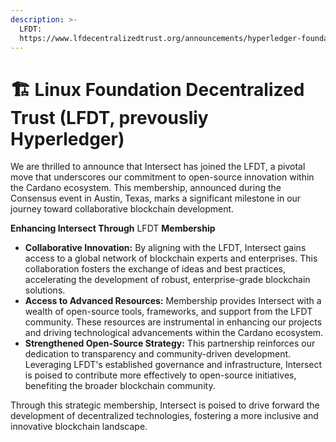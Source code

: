 ```yaml
---
description: >-
  LFDT:
  https://www.lfdecentralizedtrust.org/announcements/hyperledger-foundation-announces-six-new-members-including-chainlink-labs-intersect-and-layerzero-labs-spotlights-technology-in-action-at-conse
---
```


# 🏗️ Linux Foundation Decentralized Trust (LFDT, prevousliy Hyperledger)

We are thrilled to announce that Intersect has joined the LFDT, a pivotal move that underscores our commitment to open-source innovation within the Cardano ecosystem. This membership, announced during the Consensus event in Austin, Texas, marks a significant milestone in our journey toward collaborative blockchain development.

**Enhancing Intersect Through** LFDT **Membership**

* **Collaborative Innovation:** By aligning with the LFDT, Intersect gains access to a global network of blockchain experts and enterprises. This collaboration fosters the exchange of ideas and best practices, accelerating the development of robust, enterprise-grade blockchain solutions.
* **Access to Advanced Resources:** Membership provides Intersect with a wealth of open-source tools, frameworks, and support from the LFDT community. These resources are instrumental in enhancing our projects and driving technological advancements within the Cardano ecosystem.
* **Strengthened Open-Source Strategy:** This partnership reinforces our dedication to transparency and community-driven development. Leveraging LFDT's established governance and infrastructure, Intersect is poised to contribute more effectively to open-source initiatives, benefiting the broader blockchain community.

Through this strategic membership, Intersect is poised to drive forward the development of decentralized technologies, fostering a more inclusive and innovative blockchain landscape.
